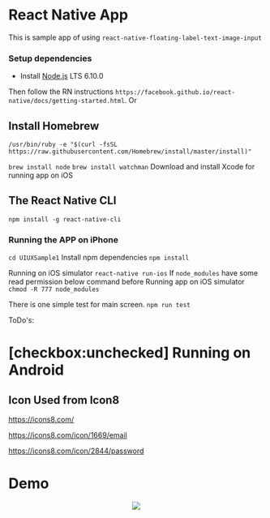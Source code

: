 # React Native App
This is sample app of using `react-native-floating-label-text-image-input`

### Setup dependencies

- Install [Node.js](https://nodejs.org) LTS 6.10.0

Then follow the RN instructions `https://facebook.github.io/react-native/docs/getting-started.html`.
Or
## Install Homebrew
```
/usr/bin/ruby -e "$(curl -fsSL https://raw.githubusercontent.com/Homebrew/install/master/install)"
```
`brew install node`
`brew install watchman`
Download and install Xcode for running app on iOS

## The React Native CLI
`npm install -g react-native-cli`

### Running the APP on iPhone

`cd UIUXSample1`
Install npm dependencies
`npm install`

Running on iOS simulator
`react-native run-ios`
If `node_modules` have some read permission below command before Running app on iOS simulator
`chmod -R 777 node_modules`

There is one simple test for main screen.
`npm run test`

ToDo's:
# [checkbox:unchecked] Running on Android


## Icon Used from Icon8
https://icons8.com/

https://icons8.com/icon/1669/email

https://icons8.com/icon/2844/password

# Demo

<p align="center">
    <img src ="https://github.com/erumawan/UIUXSample1/blob/master/ScreenShots/Demo.gif" />
</p>
